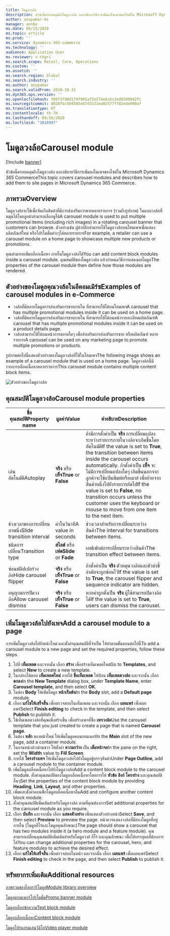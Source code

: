 ```yaml
---
title: โมดูลวงล้อ
description: หัวข้อนี้ครอบคลุมถึงโมดูลวงล้อ และอธิบายวิธีการเพิ่มลงในเพจของไซต์ใน Microsoft Dynamics 365 Commerce
author: anupamar-ms
manager: annbe
ms.date: 09/15/2020
ms.topic: article
ms.prod: ''
ms.service: dynamics-365-commerce
ms.technology: ''
audience: Application User
ms.reviewer: v-chgri
ms.search.scope: Retail, Core, Operations
ms.custom: ''
ms.assetid: ''
ms.search.region: Global
ms.search.industry: ''
ms.author: anupamar
ms.search.validFrom: 2019-10-31
ms.dyn365.ops.version: ''
ms.openlocfilehash: f09f3f98d174f965a75e27ee6a5c2ed8599042fc
ms.sourcegitcommit: 8028fbc5b9585e87d3331ea02577ff82ede090af
ms.translationtype: HT
ms.contentlocale: th-TH
ms.lasthandoff: 09/16/2020
ms.locfileid: "3816997"
---
```

# <a name="carousel-module"></a><span data-ttu-id="f1e54-103">โมดูลวงล้อ</span><span class="sxs-lookup"><span data-stu-id="f1e54-103">Carousel module</span></span>

[!include [banner](includes/banner.md)]

<span data-ttu-id="f1e54-104">หัวข้อนี้ครอบคลุมถึงโมดูลวงล้อ และอธิบายวิธีการเพิ่มลงในเพจของไซต์ใน Microsoft Dynamics 365 Commerce</span><span class="sxs-lookup"><span data-stu-id="f1e54-104">This topic covers carousel modules and describes how to add them to site pages in Microsoft Dynamics 365 Commerce.</span></span>

## <a name="overview"></a><span data-ttu-id="f1e54-105">ภาพรวม</span><span class="sxs-lookup"><span data-stu-id="f1e54-105">Overview</span></span>

<span data-ttu-id="f1e54-106">โมดูลวงล้อจะใช้เพื่อจัดเก็บสินค้าที่มีการส่งเสริมการขายหลายรายการ (รวมถึงรูปภาพ) ในแถบวงล้อที่หมุนได้โดยลูกค้าสามารถเลือกดูได้</span><span class="sxs-lookup"><span data-stu-id="f1e54-106">A carousel module is used to put multiple promotional items (including rich images) in a rotating carousel banner that customers can browse.</span></span> <span data-ttu-id="f1e54-107">ตัวอย่างเช่น ผู้ค้าปลีกสามารถใช้โมดูลวงล้อบนโฮมเพจเพื่อแสดงผลิตภัณฑ์ใหม่ หรือโปรโมชั่นต่างๆได้หลายรายการ</span><span class="sxs-lookup"><span data-stu-id="f1e54-107">For example, a retailer can use a carousel module on a home page to showcase multiple new products or promotions.</span></span>

<span data-ttu-id="f1e54-108">คุณสามารถเพิ่มบล็อกเนื้อหา ภายในโมดูลวงล้อได้</span><span class="sxs-lookup"><span data-stu-id="f1e54-108">You can add content block modules inside a carousel module.</span></span> <span data-ttu-id="f1e54-109">คุณสมบัติของโมดูลวงล้อ แล้วกำหนดวิธีการแสดงผลโมดูล</span><span class="sxs-lookup"><span data-stu-id="f1e54-109">The properties of the carousel module then define how those modules are rendered.</span></span>

## <a name="examples-of-carousel-modules-in-e-commerce"></a><span data-ttu-id="f1e54-110">ตัวอย่างของโมดูลคุณวงล้อในอีคอมเมิร์ซ</span><span class="sxs-lookup"><span data-stu-id="f1e54-110">Examples of carousel modules in e-Commerce</span></span>

- <span data-ttu-id="f1e54-111">วงล้อที่มีหลายโมดูลการส่งเสริมการขายภายใน ที่สามารถใช้ได้บนโฮมเพจ</span><span class="sxs-lookup"><span data-stu-id="f1e54-111">A carousel that has multiple promotional modules inside it can be used on a home page.</span></span>
- <span data-ttu-id="f1e54-112">วงล้อที่มีหลายโมดูลการส่งเสริมการขายภายใน ที่สามารถใช้ได้บนหน้ารายละเอียดผลิตภัณฑ์</span><span class="sxs-lookup"><span data-stu-id="f1e54-112">A carousel that has multiple promotional modules inside it can be used on a product details page.</span></span>
- <span data-ttu-id="f1e54-113">วงล้อสามารถใช้ได้บนหน้าการตลาดใดๆ เพื่อส่งเสริมการส่งเสริมการขาย หรือผลิตภัณฑ์ หลายรายการ</span><span class="sxs-lookup"><span data-stu-id="f1e54-113">A carousel can be used on any marketing page to promote multiple promotions or products.</span></span>

<span data-ttu-id="f1e54-114">รูปภาพต่อไปนี้แสดงตัวอย่างของโมดูลวงล้อที่ใช้ในโฮมเพจ</span><span class="sxs-lookup"><span data-stu-id="f1e54-114">The following image shows an example of a carousel module that is used on a home page.</span></span> <span data-ttu-id="f1e54-115">โมดูลวงล้อนี้มีรายการบล็อคเนื้อหาหลายรายการ</span><span class="sxs-lookup"><span data-stu-id="f1e54-115">This carousel module contains multiple content block items.</span></span>

![ตัวอย่างของโมดูลวงล้อ](./media/Hero.PNG)

## <a name="carousel-module-properties"></a><span data-ttu-id="f1e54-117">คุณสมบัติโมดูลวงล้อ</span><span class="sxs-lookup"><span data-stu-id="f1e54-117">Carousel module properties</span></span>

| <span data-ttu-id="f1e54-118">ชื่อคุณสมบัติ</span><span class="sxs-lookup"><span data-stu-id="f1e54-118">Property name</span></span>             | <span data-ttu-id="f1e54-119">มูลค่า</span><span class="sxs-lookup"><span data-stu-id="f1e54-119">Value</span></span>                 | <span data-ttu-id="f1e54-120">คำอธิบาย</span><span class="sxs-lookup"><span data-stu-id="f1e54-120">Description</span></span> |
|---------------------------|-----------------------|-------------|
| <span data-ttu-id="f1e54-121">เล่นอัตโนมัติ</span><span class="sxs-lookup"><span data-stu-id="f1e54-121">Autoplay</span></span>                  | <span data-ttu-id="f1e54-122">**จริง** หรือ **เท็จ**</span><span class="sxs-lookup"><span data-stu-id="f1e54-122">**True** or **False**</span></span> | <span data-ttu-id="f1e54-123">ถ้ามีการตั้งค่าเป็น **จริง** การเปลี่ยนแปลงระหว่างรายการภายในวงล้อจะเกิดขึ้นโดยอัตโนมัติ</span><span class="sxs-lookup"><span data-stu-id="f1e54-123">If the value is set to **True**, the transition between items inside the carousel occurs automatically.</span></span> <span data-ttu-id="f1e54-124">ถ้าตั้งค่าเป็น **เท็จ** จะไม่มีการเปลี่ยนแปลงใดๆ เกิดขึ้นนอกจากลูกค้าจะใช้แป้นพิมพ์หรือเมาส์ เพื่อย้ายจากสินค้าหนึ่งไปยังรายการถัดไป</span><span class="sxs-lookup"><span data-stu-id="f1e54-124">If the value is set to **False**, no transition occurs unless the customer uses the keyboard or mouse to move from one item to the next item.</span></span> |
| <span data-ttu-id="f1e54-125">ช่วงเวลาของการเปลี่ยนภาพนิ่ง</span><span class="sxs-lookup"><span data-stu-id="f1e54-125">Slide transition interval</span></span> | <span data-ttu-id="f1e54-126">ค่าในวินาที</span><span class="sxs-lookup"><span data-stu-id="f1e54-126">A value in seconds</span></span>    | <span data-ttu-id="f1e54-127">ช่วงเวลาสำหรับการเปลี่ยนระหว่างสินค้า</span><span class="sxs-lookup"><span data-stu-id="f1e54-127">The interval for transitions between items.</span></span> |
| <span data-ttu-id="f1e54-128">ชนิดการเปลี่ยน</span><span class="sxs-lookup"><span data-stu-id="f1e54-128">Transition type</span></span>           | <span data-ttu-id="f1e54-129">**สไลด์** หรือ **เฟด**</span><span class="sxs-lookup"><span data-stu-id="f1e54-129">**Slide** or **Fade**</span></span> | <span data-ttu-id="f1e54-130">เอฟเฟกต์การเปลี่ยนระหว่างสินค้า</span><span class="sxs-lookup"><span data-stu-id="f1e54-130">The transition effect between items.</span></span> |
| <span data-ttu-id="f1e54-131">ซ่อนฟลิปเปอร์วงล้อ</span><span class="sxs-lookup"><span data-stu-id="f1e54-131">Hide carousel flipper</span></span>     | <span data-ttu-id="f1e54-132">**จริง** หรือ **เท็จ**</span><span class="sxs-lookup"><span data-stu-id="f1e54-132">**True** or **False**</span></span> | <span data-ttu-id="f1e54-133">ถ้าตั้งค่าเป็น **จริง** ตัวหมุนวงล้อและตัวบ่งชี้ลำดับจะถูกซ่อนไว้</span><span class="sxs-lookup"><span data-stu-id="f1e54-133">If the value is set to **True**, the carousel flipper and sequence indicator are hidden.</span></span> |
| <span data-ttu-id="f1e54-134">อนุญาตการปิดวงล้อ</span><span class="sxs-lookup"><span data-stu-id="f1e54-134">Allow carousel dismiss</span></span>    | <span data-ttu-id="f1e54-135">**จริง** หรือ **เท็จ**</span><span class="sxs-lookup"><span data-stu-id="f1e54-135">**True** or **False**</span></span> | <span data-ttu-id="f1e54-136">หากค่าถูกตั้งเป็น **จริง** ผู้ใช้สามารถปิดวงล้อได้</span><span class="sxs-lookup"><span data-stu-id="f1e54-136">If the value is set to **True**, users can dismiss the carousel.</span></span> |

## <a name="add-a-carousel-module-to-a-page"></a><span data-ttu-id="f1e54-137">เพิ่มโมดูลวงล้อไปยังเพจ</span><span class="sxs-lookup"><span data-stu-id="f1e54-137">Add a carousel module to a page</span></span>

<span data-ttu-id="f1e54-138">การเพิ่มโมดูลวงล้อไปยังหน้าใหม่ และตั้งค่าคุณสมบัติที่จำเป็น ให้ทำตามขั้นตอนต่อไปนี้</span><span class="sxs-lookup"><span data-stu-id="f1e54-138">To add a carousel module to a new page and set the required properties, follow these steps.</span></span>

1. <span data-ttu-id="f1e54-139">ไปที่ **เท็มเพลต** และจากนั้น เลือก **สร้าง** เพื่อสร้างเท็มเพลตใหม่</span><span class="sxs-lookup"><span data-stu-id="f1e54-139">Go to **Templates**, and select **New** to create a new template.</span></span>
1. <span data-ttu-id="f1e54-140">ในกล่องโต้ตอบ **เท็มเพลตใหม่** ภายใต้ **ชื่อเท็มเพลต** ให้ป้อน **เท็มเพลตวงล้อ** และจากนั้น เลือก **ตกลง**</span><span class="sxs-lookup"><span data-stu-id="f1e54-140">In the **New Template** dialog box, under **Template Name**, enter **Carousel template**, and then select **OK**.</span></span>
1. <span data-ttu-id="f1e54-141">ในช่อง **Body** ให้เพิ่มโมดูล **หน้าเริ่มต้น**</span><span class="sxs-lookup"><span data-stu-id="f1e54-141">In the **Body** slot, add a **Default page** module.</span></span>
1. <span data-ttu-id="f1e54-142">เลือก **แก้ไขให้เสร็จสิ้น** เพื่อตรวจสอบในเท็มเพลต และจากนั้น เลือก **เผยแพร่** เพื่อเผยแพร่</span><span class="sxs-lookup"><span data-stu-id="f1e54-142">Select **Finish editing** to check in the template, and then select **Publish** to publish it.</span></span>  
1. <span data-ttu-id="f1e54-143">ใช้เท็มเพลตวงล้อที่คุณเพิ่งสร้างขึ้น เพื่อสร้างเพจที่ชื่อ **เพจวงล้อ**</span><span class="sxs-lookup"><span data-stu-id="f1e54-143">Use the carousel template that you just created to create a page that is named **Carousel page**.</span></span>
1. <span data-ttu-id="f1e54-144">ในช่อง **หลัก** ของหน้าใหม่ ให้เพิ่มโมดูลคอนเทนเนอร์</span><span class="sxs-lookup"><span data-stu-id="f1e54-144">In the **Main** slot of the new page, add a container module.</span></span> 
1. <span data-ttu-id="f1e54-145">ในบานหน้าต่างด้านขวา ให้ตั้งค่า **ความกว้าง** เป็น **เต็มหน้าจอ**</span><span class="sxs-lookup"><span data-stu-id="f1e54-145">In the pane on the right, set the **Width** value to **Fill Screen**.</span></span>
1. <span data-ttu-id="f1e54-146">ภายใต้ **โครงร่างเพจ** ให้เพิ่มโมดูลวงล้อไปยังโมดูลตู้บรรจุสินค้า</span><span class="sxs-lookup"><span data-stu-id="f1e54-146">Under **Page Outline**, add a carousel module to the container module.</span></span>
1. <span data-ttu-id="f1e54-147">เพิ่มโมดูลบล็อคเนื้อหาไปยังโมดูลวงล้อ</span><span class="sxs-lookup"><span data-stu-id="f1e54-147">Add a content block module to the carousel module.</span></span> <span data-ttu-id="f1e54-148">ตั้งค่าคุณสมบัติของโมดูลบล็อคเนื้อหาโดยการให้ **หัวข้อ** **ลิงก์** **โครงร่าง** และคุณสมบัติอื่นๆ</span><span class="sxs-lookup"><span data-stu-id="f1e54-148">Set the properties of the content block module by providing **Heading**, **Link**, **Layout**, and other properties.</span></span>
1. <span data-ttu-id="f1e54-149">เพิ่มและตั้งค่าคอนฟิกโมดูลบล็อคเนื้อหาอื่น</span><span class="sxs-lookup"><span data-stu-id="f1e54-149">Add and configure another content block module.</span></span>
1. <span data-ttu-id="f1e54-150">ตั้งค่าคุณสมบัติเพิ่มเติมสำหรับโมดูลวงล้อ ตามที่คุณต้องการ</span><span class="sxs-lookup"><span data-stu-id="f1e54-150">Set additional properties for the carousel module as you require.</span></span>
1. <span data-ttu-id="f1e54-151">เลือก **บันทึก** และจากนั้น เลือก **แสดงตัวอย่าง** เพื่อแสดงตัวอย่างหน้า</span><span class="sxs-lookup"><span data-stu-id="f1e54-151">Select **Save**, and then select **Preview** to preview the page.</span></span> <span data-ttu-id="f1e54-152">หน้าควรแสดงวงล้อที่มีสองโมดูลที่อยู่ภายใน (โมดูลฮีโร่และโมดูลคุณลักษณะ)</span><span class="sxs-lookup"><span data-stu-id="f1e54-152">The page should show a carousel that has two modules inside it (a hero module and a feature module).</span></span> <span data-ttu-id="f1e54-153">คุณสามารถเปลี่ยนคุณสมบัติเพิ่มเติมสำหรับโมดูลวงล้ ฮีโร่ และคุณลักษณะ เพื่อให้บรรลุผลที่ต้องการได้</span><span class="sxs-lookup"><span data-stu-id="f1e54-153">You can change additional properties for the carousel, hero, and feature modules to achieve the desired effect.</span></span>
1. <span data-ttu-id="f1e54-154">เลือก **แก้ไขให้เสร็จสิ้น** เพื่อตรวจสอบในหน้า และจากนั้น เลือก **เผยแพร่** เพื่อเผยแพร่</span><span class="sxs-lookup"><span data-stu-id="f1e54-154">Select **Finish editing** to check in the page, and then select **Publish** to publish it.</span></span>

## <a name="additional-resources"></a><span data-ttu-id="f1e54-155">ทรัพยากรเพิ่มเติม</span><span class="sxs-lookup"><span data-stu-id="f1e54-155">Additional resources</span></span>

[<span data-ttu-id="f1e54-156">ภาพรวมของไลบรารีโมดูล</span><span class="sxs-lookup"><span data-stu-id="f1e54-156">Module library overview</span></span>](starter-kit-overview.md)

[<span data-ttu-id="f1e54-157">โมดูลแบนเนอร์โปรโมชั่น</span><span class="sxs-lookup"><span data-stu-id="f1e54-157">Promo banner module</span></span>](add-alert.md)

[<span data-ttu-id="f1e54-158">โมดูลบล็อกข้อความ</span><span class="sxs-lookup"><span data-stu-id="f1e54-158">Text block module</span></span>](add-content-rich-block.md)

[<span data-ttu-id="f1e54-159">โมดูลบล็อกเนื้อหา</span><span class="sxs-lookup"><span data-stu-id="f1e54-159">Content block module</span></span>](add-hero-module.md)

[<span data-ttu-id="f1e54-160">โมดูลโปรแกรมเล่นวิดีโอ</span><span class="sxs-lookup"><span data-stu-id="f1e54-160">Video player module</span></span>](add-video-player.md)
